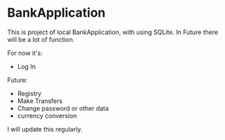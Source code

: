 # BankApplication
This is project of local BankApplication, with using SQLite.
In Future there will be a lot of function.

For now it's:
- Log In

Future:
- Registry
- Make Transfers
- Change password or other data
- currency conversion

I will update this regularly. 
